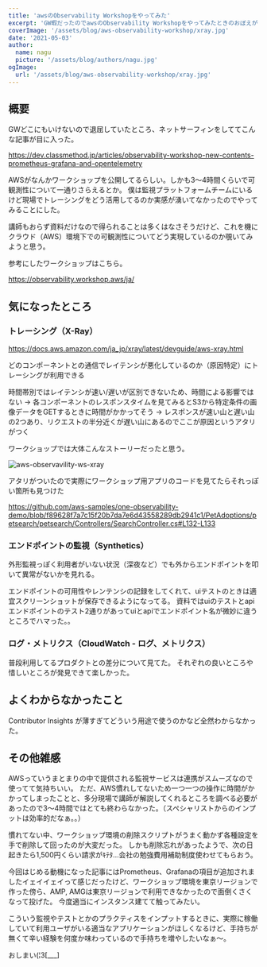 ```yaml
---
title: 'awsのObservability Workshopをやってみた'
excerpt: 'GW暇だったのでawsのObservability Workshopをやってみたときのおぼえがき'
coverImage: '/assets/blog/aws-observability-workshop/xray.jpg'
date: '2021-05-03'
author:
  name: nagu
  picture: '/assets/blog/authors/nagu.jpg'
ogImage:
  url: '/assets/blog/aws-observability-workshop/xray.jpg'
---
```


## 概要
GWどこにもいけないので退屈していたところ、ネットサーフィンをしててこんな記事が目に入った。

https://dev.classmethod.jp/articles/observability-workshop-new-contents-prometheus-grafana-and-opentelemetry

AWSがなんかワークショップを公開してるらしい。しかも3〜4時間くらいで可観測性について一通りさらえるとか。
僕は監視プラットフォームチームにいるけど現場でトレーシングをどう活用してるのか実感が湧いてなかったのでやってみることにした。

講師もおらず資料だけなので得られることは多くはなさそうだけど、これを機にクラウド（AWS）環境下での可観測性についてどう実現しているのか覗いてみようと思う。

参考にしたワークショップはこちら。

https://observability.workshop.aws/ja/

## 気になったところ

### トレーシング（X-Ray）

https://docs.aws.amazon.com/ja_jp/xray/latest/devguide/aws-xray.html

どのコンポーネントとの通信でレイテンシが悪化しているのか（原因特定）にトレーシングが利用できる

時間帯別ではレイテンシが速い/遅いが区別できないため、時間による影響ではない
→ 各コンポーネントのレスポンスタイムを見てみるとS3から特定条件の画像データをGETするときに時間がかかってそう
→ レスポンスが速い山と遅い山の2つあり、リクエストの半分近くが遅い山にあるのでここが原因というアタリがつく

ワークショップでは大体こんなストーリーだったと思う。

![aws-observavility-ws-xray](/assets/blog/aws-observability-workshop/xray.jpg "aws-observavility-ws-xray")

アタリがついたので実際にワークショップ用アプリのコードを見てたらそれっぽい箇所も見つけた

https://github.com/aws-samples/one-observability-demo/blob/f89628f7a7c15f20b7da7e6d43558289db2941c1/PetAdoptions/petsearch/petsearch/Controllers/SearchController.cs#L132-L133

### エンドポイントの監視（Synthetics）
外形監視っぽく利用者がいない状況（深夜など）でも外からエンドポイントを叩いて異常がないかを見れる。

エンドポイントの可用性やレンテンシの記録をしてくれて、uiテストのときは適宜スクリーンショットが保存できるようになってる。
資料ではuiのテストとapiエンドポイントのテスト2通りがあってuiとapiでエンドポイント名が微妙に違うところでハマった。。

### ログ・メトリクス（CloudWatch - ログ、メトリクス）
普段利用してるプロダクトとの差分について見てた。
それぞれの良いところや惜しいところが発見できて楽しかった。

## よくわからなかったこと
Contributor Insights が薄すぎてどういう用途で使うのかなど全然わからなかった。

## その他雑感
AWSっていうまとまりの中で提供される監視サービスは連携がスムーズなので使ってて気持ちいい。
ただ、AWS慣れしてないため一つ一つの操作に時間がかかってしまったことと、多分現場で講師が解説してくれるところを調べる必要があったので3〜4時間ではとても終わらなかった。（スペシャリストからのインプットは効率的だなぁ。。）

慣れてない中、ワークショップ環境の削除スクリプトがうまく動かず各種設定を手で削除して回ったのが大変だった。
しかも削除忘れがあったようで、次の日起きたら1,500円くらい請求がｷﾃﾀ…会社の勉強費用補助制度使わせてもらおう。

今回はじめる動機になった記事にはPrometheus、Grafanaの項目が追加されましたイェイイェイって感じだったけど、ワークショップ環境を東京リージョンで作った傍ら、AMP, AMGは東京リージョンで利用できなかったので面倒くさくなって投げた。
今度適当にインスタンス建てて触ってみたい。

こういう監視やテストとかのプラクティスをインプットするときに、実際に稼働していて利用ユーザがいる適当なアプリケーションがほしくなるけど、手持ちが無くて辛い経験を何度か味わっているので手持ちを増やしたいなぁ〜。

おしまい(¦3[___]